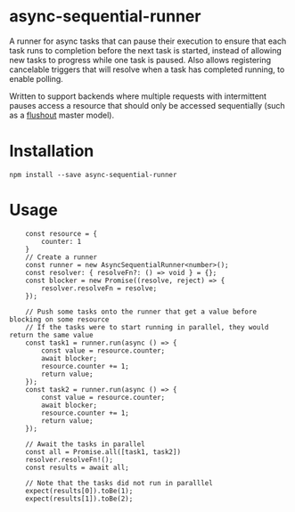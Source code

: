 # async-sequential-runner
A runner for async tasks that can pause their execution to ensure that each task runs to completion before the next task is started, instead of allowing new tasks to progress while one task is paused. Also allows registering cancelable triggers that will resolve when a task has completed running, to enable polling.    
   
Written to support backends where multiple requests with intermittent pauses access a resource that should only be accessed sequentially (such as a [flushout](https://github.com/saarw/flushout) master model).

# Installation
```npm install --save async-sequential-runner```

# Usage
```
    const resource = {
        counter: 1
    }
    // Create a runner
    const runner = new AsyncSequentialRunner<number>(); 
    const resolver: { resolveFn?: () => void } = {};
    const blocker = new Promise((resolve, reject) => {
        resolver.resolveFn = resolve;
    });

    // Push some tasks onto the runner that get a value before blocking on some resource
    // If the tasks were to start running in parallel, they would return the same value
    const task1 = runner.run(async () => {
        const value = resource.counter;
        await blocker;
        resource.counter += 1;
        return value;
    });
    const task2 = runner.run(async () => {
        const value = resource.counter;
        await blocker;
        resource.counter += 1;
        return value;
    });

    // Await the tasks in parallel
    const all = Promise.all([task1, task2])
    resolver.resolveFn!();
    const results = await all;

    // Note that the tasks did not run in paralllel
    expect(results[0]).toBe(1);
    expect(results[1]).toBe(2);
```